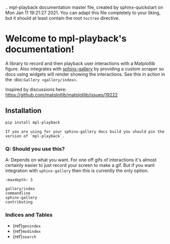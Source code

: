 .. mpl-playback documentation master file, created by
   sphinx-quickstart on Mon Jan 11 19:21:27 2021.
   You can adapt this file completely to your liking, but it should at least
   contain the root `toctree` directive.

# Welcome to mpl-playback's documentation!

A library to record and then playback user interactions with a Matplotlib
figure. Also integrates with [sphinx-gallery](https://sphinx-gallery.github.io/stable/index.html)
by providing a custom scraper so docs using widgets will render showing the interactions.
See this in action in the :doc:`Gallery <gallery/index>`.

Inspired by discussions here: https://github.com/matplotlib/matplotlib/issues/19222

## Installation

```bash
pip install mpl-playback
```

```{note}
If you are using for your sphinx-gallery docs build you should pin the version of `mpl-playback`.
```

### Q: Should you use this?
A: Depends on what you want. For one off gifs of interactions it's almost certainly easier to just record your screen to make a gif. But if you want integration with `sphinx-gallery` then this is currently the only option.



```{toctree}
:maxdepth: 3

gallery/index
commandline
sphinx-gallery
contributing
```

### Indices and Tables

- {ref}`genindex`
- {ref}`modindex`
- {ref}`search`
